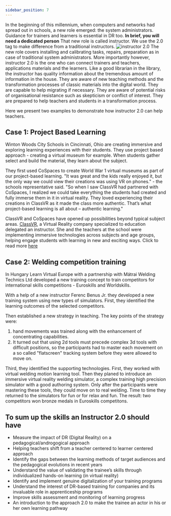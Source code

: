```yaml
---
sidebar_position: 7
---
```


In the beginning of this millennium, when computers and networks had spread out in schools, a new role emerged: the system administrators. Guidance for trainers and learners is essential in DR too. **In brief, you will need a dedicated person**  That new role is called instructor. We use the 2.0 tag to make difference from a traditional instructors.
![instructor 2.0](/img/png/Excellence.png)
The new role covers installing and calibrating tasks, repairs, preparation as in case of traditional system administrators. More importantly however, instructor 2.0 is the one who can connect trainers and teachers, applications materials and the learners. Like a good librarian in the library, the instructor has quality information about the tremendous amount of information in the house. They are aware of new teaching methods and the transformation processes of classic materials into the digital world. They are capable to help migrating if necessary. They are aware of potential risks of organisational resistance such as skepticism or conflict of interest. They are prepared to help teachers and students in a transformation process.

Here we present two examples to demonstrate how instructor 2.0 can help teachers.

## Case 1: Project Based Learning
Winton Woods City Schools in Cincinnati, Ohio are creating immersive and exploring learning experiences with their students. They use project based approach - creating a virtual museum for example. When students gather select and build the material, they learn about the subject.

They first used CoSpaces to create World War 1 virtual museums as part of our project-based learning. "It was great and the kids really enjoyed it, but the only way we could view their creations was using VR on phones." - the schools representative said.
"So when I saw ClassVR had partnered with CoSpaces, I realized we could take everything the students had created and fully immerse them in it in virtual reality. They loved experiencing their creations in ClassVR as it made the class more authentic. That’s what project-based learning is all about – authentic learning."

ClassVR and CoSpaces have opened up possibilities beyond typical subject areas. [ClassVR](https://www.classvr.com/), a Virtual Reality company specialized to education delegated an instructor. She and the teachers at the school were implementing immersive technologies across subjects and age groups, helping engage students with learning in new and exciting ways.
Click to read more [here](https://www.classvr.com/case-studies/winton-woods-city-schools/)

## Case 2: Welding competition training
In Hungary Learn Virtual Europe with a partnership with Mátrai Welding Technics Ltd developed a new training concept to train competitors for international skills competitions - Euroskills and Worldskills.

With a help of a new instructor Ferenc Benus Jr. they developed a new training system using new types of simulators. First, they identified the learning outcomes of the selected competitors. 

Then established a new strategy in teaching. The key points of the strategy were: 
1. hand movements was trained along with the enhancement of concentrating capabilities. 
2. It turned out that using 2d tools must precede complex 3d tools with difficult positions, so the participants had to master each movement on a so called "flatscreen" tracking system before they were allowed to move on. 

Third, they identified the supporting technologies. First, they worked with virtual welding motion learning tool. Then they planed to introduce an immersive virtual reality welding simulator, a complex training high precision simulator with a good authoring system. Only after the participants were mastering these tools, they could move on to real welding. Time to time they returned to the simulators for fun or for relax and fun.
The result: two competitors won bronze medals in Euroskills competitons.

## To sum up the skills an Instructor 2.0 should have
* Measure the impact of DR (Digital Reality) on a pedagogical/androgogical approach
* Helping teachers shift from a teacher centered to learner centered approach
* Identify the gaps between the learning methods of target audiences and the pedagogical evolutions in recent years
* Understand the value of validating the trainee’s skills through individualized hands-on learning (in virtual reality)
* Identify and implement genuine digitalization of your training programs
* Understand the interest of DR-based training for companies and its invaluable role in apprenticeship programs
* Improve skills assessment and monitoring of learning progress
* An introduction to the approach 2.0  to make the trainee an actor in his or her own learning pathway 